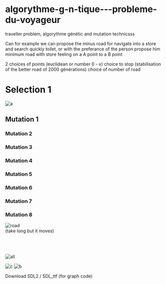 # algorythme-g-n-tique---probleme-du-voyageur
traveller problem, algorythme génétic and mutation technicsss

Can for example we can propose the minus road for navigate into a store and search quickly toilet, or with the preferance of the person propose him minimum road with store feeling on a A point to a B point

2 choices of points (euclidean or number 0 - x)
choice to stop (stabilisation of the better road of 2000 générations)
choice of number of road


<h1>Selection 1</h1>

![a](https://user-images.githubusercontent.com/54853371/85343886-6a7cc780-b4ee-11ea-820a-54a54a138981.png)

<h2>Mutation 1</h2>
<h3>Mutation 2</h3>
<h3>Mutation 3</h3>
<h3>Mutation 4</h3>
<h3>Mutation 5</h3>
<h3>Mutation 6</h3>
<h3>Mutation 7</h3>
<h3>Mutation 8</h3>



![road](https://user-images.githubusercontent.com/54853371/85343888-6b155e00-b4ee-11ea-9e69-23b541b142de.gif)<br>
(take long but it moves)
<br><br><br><br>

![all](https://user-images.githubusercontent.com/54853371/85343854-589b2480-b4ee-11ea-8fd2-05ccb7e25c9f.gif)

![c](https://user-images.githubusercontent.com/54853371/85343849-56d16100-b4ee-11ea-89d1-47d543a21ede.png)
![b](https://user-images.githubusercontent.com/54853371/85343851-58028e00-b4ee-11ea-911b-79b221d2e3f2.png)






Download SDL2 / SDL_ttf (for graph code)
